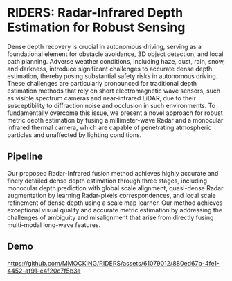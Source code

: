 # RIDERS: Radar-Infrared Depth Estimation for Robust Sensing
Dense depth recovery is crucial in autonomous driving, serving as a foundational element for obstacle avoidance, 3D object detection, and local path planning. Adverse weather conditions, including haze, dust, rain, snow, and darkness, introduce significant challenges to accurate dense depth estimation, thereby posing substantial safety risks in autonomous driving. These challenges are particularly pronounced for traditional depth estimation methods that rely on short electromagnetic wave sensors, such as visible spectrum cameras and near-infrared LiDAR, due to their susceptibility to diffraction noise and occlusion in such environments.
To fundamentally overcome this issue, we present a novel approach for robust metric depth estimation by fusing a millimeter-wave Radar and a monocular infrared thermal camera, which are capable of penetrating atmospheric particles and unaffected by lighting conditions.
## Pipeline
Our proposed Radar-Infrared fusion method achieves highly accurate and finely detailed dense depth estimation through three stages, including monocular depth prediction with global scale alignment, quasi-dense Radar augmentation by learning Radar-pixels correspondences, and local scale refinement of dense depth using a scale map learner. Our method achieves exceptional visual quality and accurate metric estimation by addressing the challenges of ambiguity and misalignment that arise from directly fusing multi-modal long-wave features. 
## Demo
https://github.com/MMOCKING/RIDERS/assets/61079012/880ed67b-4fe1-4452-af91-e4f20c7f5b3a
